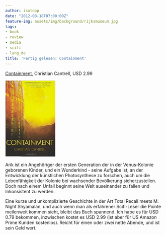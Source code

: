 ```yaml
---
author: isotopp
date: "2012-08-18T07:00:00Z"
feature-img: assets/img/background/rijksmuseum.jpg
tags:
- book
- review
- media
- scifi
- lang_de
title: 'Fertig gelesen: Containment'
---
```

[Containment](http://www.amazon.com/Containment-ebook/dp/B007264H36),
Christian Cantrell, USD 2.99

![Cantrell: Containment](/uploads/containment.png)

Arik ist ein Angehöriger der ersten Generation der in der Venus-Kolonie
geborenen Kinder, und ein Wunderkind - seine Aufgabe ist, an der Entwicklung
der künstlichen Photosynthese zu forschen, auch um die Lebenfähigkeit der
Kolonie bei wachsender Bevölkerung sicherzustellen.  Doch nach einem Unfall
beginnt seine Welt auseinander zu fallen und Inkonsistent zu werden.

Eine kurze und unkomplizierte Geschichte in der Art Total Recall meets M. 
Night Shyamalan, und auch wenn man als erfahrener Scifi-Leser die Pointe
meilenweit kommen sieht, bleibt das Buch spannend.  Ich habe es für USD 0.79
bekommen, inzwischen kostet es USD 2.99 (ist aber für US Amazon Prime Kunden
kostenlos).  Reicht für einen oder zwei nette Abende, und ist sein Geld
wert.
